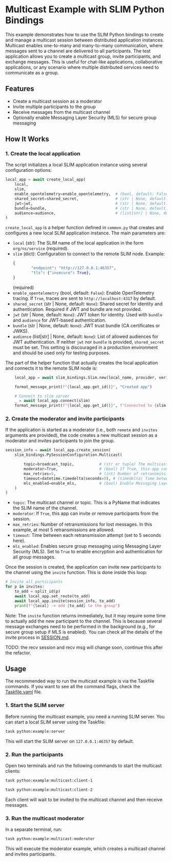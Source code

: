 # Multicast Example with SLIM Python Bindings


This example demonstrates how to use the SLIM Python bindings to create and
manage a multicast session between distributed application instances. Multicast
enables one-to-many and many-to-many communication, where messages sent to a
channel are delivered to all participants. The test application allows you to
create a multicast group, invite participants, and exchange messages. This is
useful for chat-like applications, collaborative applications, or any scenario
where multiple distributed services need to communicate as a group.

## Features
- Create a multicast session as a moderator
- Invite multiple participants to the group
- Receive messages from the multicast channel
- Optionally enable Messaging Layer Security (MLS) for secure group messaging

## How It Works

### 1. Create the local application

The script initializes a local SLIM application instance using several configuration options:

```python
local_app = await create_local_app(
    local,
    slim,
    enable_opentelemetry=enable_opentelemetry,  # (bool, default: False)
    shared_secret=shared_secret,                # (str | None, default: None)
    jwt=jwt,                                    # (str | None, default: None)
    bundle=bundle,                              # (str | None, default: None)
    audience=audience,                          # (list[str] | None, default: None)
)
```



`create_local_app` is a helper function defined in `common.py` that creates and
configures a new local SLIM application instance. The main parameters are:



- `local` (str): The SLIM name of the local application in the form
    `org/ns/service` (required).
- `slim` (dict): Configuration to connect to the remote SLIM node. Example:
    ```python
    {
            "endpoint": "http://127.0.0.1:46357",
            "tls": {"insecure": True},
    }
    ```
    (required)
- `enable_opentelemetry` (bool, default: `False`): Enable OpenTelemetry
    tracing. If `True`, traces are sent to `http://localhost:4317` by default.
- `shared_secret` (str | None, default: `None`): Shared secret for identity and
    authentication. Required if JWT and bundle are not provided.
- `jwt` (str | None, default: `None`): JWT token for identity. Used with
    `bundle` and `audience` for JWT-based authentication.
- `bundle` (str | None, default: `None`): JWT trust bundle (CA certificates or
    JWKS).
- `audience` (list[str] | None, default: `None`): List of allowed audiences for
    JWT authentication.
If neither `jwt` nor `bundle` is provided, `shared_secret` must be set. This
setting is discouraged in a production environment and should be used only for
testing purposes.

The part of the helper function that actually creates the local application and
connects it to the remote SLIM node is:
```python
    local_app = await slim_bindings.Slim.new(local_name, provider, verifier)

    format_message_print(f"{local_app.get_id()}", "Created app")

    # Connect to slim server
    _ = await local_app.connect(slim)
    format_message_print(f"{local_app.get_id()}", f"Connected to {slim['endpoint']}")
```


### 2. Create the moderator and invite participants


If the application is started as a moderator (i.e., both `remote` and `invites`
arguments are provided), the code creates a new multicast session as a
moderator and invites participants to join the group.

```python
session_info = await local_app.create_session(
    slim_bindings.PySessionConfiguration.Multicast(

        topic=broadcast_topic,           # (str or tuple) The multicast topic/channel name.
        moderator=True,                  # (bool) If True, this app can invite/remove participants.
        max_retries=5,                   # (int) Number of retransmissions for lost messages.
        timeout=datetime.timedelta(seconds=5), # (timedelta) Time between each retransmission atempt.
        mls_enabled=enable_mls,          # (bool) Enable Messaging Layer Security (MLS) for secure group messaging.
    )
)
```



- `topic`: The multicast channel or topic. This is a PyName that indicates the
    SLIM name of the channel.
- `moderator`: If `True`, this app can invite or remove participants from the
    session.
- `max_retries`: Number of retransmissions for lost messages. In this example,
    at most 5 retransmissions are allowed.
- `timeout`: Time between each retransmission attempt (set to 5 seconds here).
- `mls_enabled`: Enables secure group messaging using Messaging Layer Security
    (MLS). Set to `True` to enable encryption and authentication for all group
    messages.

Once the session is created, the application can invite new participants to the
channel using the `invite` function. This is done inside this loop:
```python
# Invite all participants
for p in invites:
    to_add = split_id(p)
    await local_app.set_route(to_add)
    await local_app.invite(session_info, to_add)
    print(f"{local} -> add {to_add} to the group")
```



Note: The `invite` function returns immediately, but it may require some time
to actually add the new participant to the channel. This is because several
message exchanges need to be performed in the background (e.g., for secure
group setup if MLS is enabled). You can check all the details of the invite
process in [SESSION.md](../../../SESSION.md).

TODO: the recv session and recv msg will change soon, continue this after the refactor.


## Usage


The recommended way to run the multicast example is via the Taskfile commands.
If you want to see all the command flags, check the
[Taskfile.yaml](../../Taskfile.yaml) file.

### 1. Start the SLIM server


Before running the multicast example, you need a running SLIM server. You can
start a local SLIM server using the Taskfile:

```bash
task python:example:server
```


This will start the SLIM server on `127.0.0.1:46357` by default.

### 2. Run the participants


Open two terminals and run the following commands to start the multicast
clients:

```bash
task python:example:multicast:client-1
```

```bash
task python:example:multicast:client-2
```


Each client will wait to be invited to the multicast channel and then receive
messages.

### 3. Run the multicast moderator


In a separate terminal, run:

```bash
task python:example:multicast:moderator
```


This will execute the moderator example, which creates a multicast channel and
invites participants.